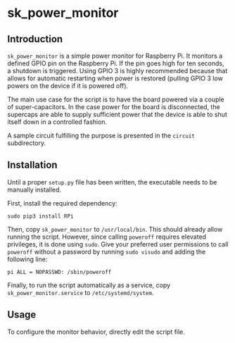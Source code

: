 sk_power_monitor
================

Introduction
------------

`sk_power_monitor` is a simple power monitor for Raspberry Pi. It 
monitors a defined GPIO pin on the Raspberry Pi. If the pin goes
high for ten seconds, a shutdown is triggered. Using GPIO 3 is highly
recommended because that allows for automatic restarting when power
is restored (pulling GPIO 3 low powers on the device if it is powered
off).

The main use case for the script is to have the board powered via
a couple of super-capacitors. In the case power for the board is
disconnected, the supercaps are able to supply sufficient power
that the device is able to shut itself down in a controlled fashion.

A sample circuit fulfilling the purpose is presented in the `circuit`
subdirectory.

Installation
------------

Until a proper `setup.py` file has been written, the executable needs 
to be manually installed. 

First, install the required dependency:

    sudo pip3 install RPi

Then, copy `sk_power_monitor` to `/usr/local/bin`. This should already
allow running the script. However, since calling `poweroff` requires
elevated privileges, it is done using `sudo`. Give your preferred user
permissions to call `poweroff` without a password by running `sudo visudo`
and adding the following line:

    pi ALL = NOPASSWD: /sbin/poweroff

Finally, to run the script automatically as a service, copy 
`sk_power_monitor.service` to `/etc/systemd/system`.


Usage
-----

To configure the monitor behavior, directly edit the script file.
